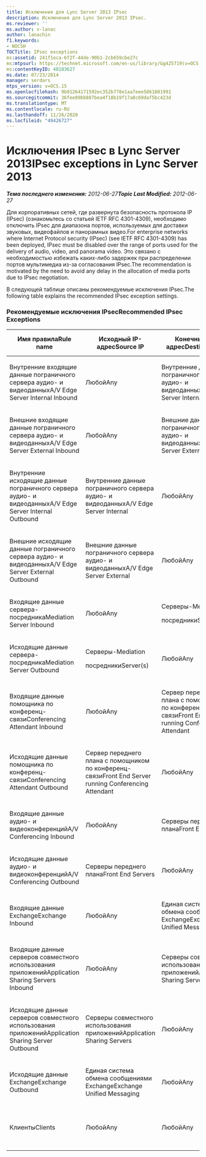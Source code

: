 ```yaml
---
title: Исключения для Lync Server 2013 IPsec
description: Исключения для Lync Server 2013 IPsec.
ms.reviewer: ''
ms.author: v-lanac
author: lanachin
f1.keywords:
- NOCSH
TOCTitle: IPsec exceptions
ms:assetid: 241f1eca-6f2f-44de-90b1-2cb659cbe27c
ms:mtpsurl: https://technet.microsoft.com/en-us/library/Gg425719(v=OCS.15)
ms:contentKeyID: 48183627
ms.date: 07/23/2014
manager: serdars
mtps_version: v=OCS.15
ms.openlocfilehash: 9b01264171592ec352b778e1aa7eee5861801991
ms.sourcegitcommit: 36fee89bb887bea4f18b19f17a8c69daf5bc423d
ms.translationtype: MT
ms.contentlocale: ru-RU
ms.lasthandoff: 11/26/2020
ms.locfileid: "49426727"
---
```

# <a name="ipsec-exceptions-in-lync-server-2013"></a><span data-ttu-id="08f6a-103">Исключения IPsec в Lync Server 2013</span><span class="sxs-lookup"><span data-stu-id="08f6a-103">IPsec exceptions in Lync Server 2013</span></span>

<div data-xmlns="http://www.w3.org/1999/xhtml">

<div class="topic" data-xmlns="http://www.w3.org/1999/xhtml" data-msxsl="urn:schemas-microsoft-com:xslt" data-cs="https://msdn.microsoft.com/">

<div data-asp="https://msdn2.microsoft.com/asp">



</div>

<div id="mainSection">

<div id="mainBody"><span data-ttu-id="08f6a-104">

<span> </span></span><span class="sxs-lookup"><span data-stu-id="08f6a-104">

<span> </span></span></span>

<span data-ttu-id="08f6a-105">_**Тема последнего изменения:** 2012-06-27_</span><span class="sxs-lookup"><span data-stu-id="08f6a-105">_**Topic Last Modified:** 2012-06-27_</span></span>

<span data-ttu-id="08f6a-106">Для корпоративных сетей, где развернута безопасность протокола IP (IPsec) (ознакомьтесь со статьей IETF RFC 4301-4309), необходимо отключить IPsec для диапазона портов, используемых для доставки звуковых, видеофайлов и панорамных видео.</span><span class="sxs-lookup"><span data-stu-id="08f6a-106">For enterprise networks where Internet Protocol security (IPsec) (see IETF RFC 4301-4309) has been deployed, IPsec must be disabled over the range of ports used for the delivery of audio, video, and panorama video.</span></span> <span data-ttu-id="08f6a-107">Это связано с необходимостью избежать каких-либо задержек при распределении портов мультимедиа из-за согласования IPsec.</span><span class="sxs-lookup"><span data-stu-id="08f6a-107">The recommendation is motivated by the need to avoid any delay in the allocation of media ports due to IPsec negotiation.</span></span>

<span data-ttu-id="08f6a-108">В следующей таблице описаны рекомендуемые исключения IPsec.</span><span class="sxs-lookup"><span data-stu-id="08f6a-108">The following table explains the recommended IPsec exception settings.</span></span>

### <a name="recommended-ipsec-exceptions"></a><span data-ttu-id="08f6a-109">Рекомендуемые исключения IPsec</span><span class="sxs-lookup"><span data-stu-id="08f6a-109">Recommended IPsec Exceptions</span></span>

<table style="width:100%;">
<colgroup>
<col style="width: 14%" />
<col style="width: 14%" />
<col style="width: 14%" />
<col style="width: 14%" />
<col style="width: 14%" />
<col style="width: 14%" />
<col style="width: 14%" />
</colgroup>
<thead>
<tr class="header">
<th><span data-ttu-id="08f6a-110">Имя правила</span><span class="sxs-lookup"><span data-stu-id="08f6a-110">Rule name</span></span></th>
<th><span data-ttu-id="08f6a-111">Исходный IP-адрес</span><span class="sxs-lookup"><span data-stu-id="08f6a-111">Source IP</span></span></th>
<th><span data-ttu-id="08f6a-112">Конечный IP-адрес</span><span class="sxs-lookup"><span data-stu-id="08f6a-112">Destination IP</span></span></th>
<th><span data-ttu-id="08f6a-113">Протокол</span><span class="sxs-lookup"><span data-stu-id="08f6a-113">Protocol</span></span></th>
<th><span data-ttu-id="08f6a-114">Исходный порт</span><span class="sxs-lookup"><span data-stu-id="08f6a-114">Source port</span></span></th>
<th><span data-ttu-id="08f6a-115">Конечный порт</span><span class="sxs-lookup"><span data-stu-id="08f6a-115">Destination port</span></span></th>
<th><span data-ttu-id="08f6a-116">Требование проверки подлинности</span><span class="sxs-lookup"><span data-stu-id="08f6a-116">Authentication Requirement</span></span></th>
</tr>
</thead>
<tbody>
<tr class="odd">
<td><p><span data-ttu-id="08f6a-117">Внутренние входящие данные пограничного сервера аудио- и видеоданных</span><span class="sxs-lookup"><span data-stu-id="08f6a-117">A/V Edge Server Internal Inbound</span></span></p></td>
<td><p><span data-ttu-id="08f6a-118">Любой</span><span class="sxs-lookup"><span data-stu-id="08f6a-118">Any</span></span></p></td>
<td><p><span data-ttu-id="08f6a-119">Внутренние данные пограничного сервера аудио- и видеоданных</span><span class="sxs-lookup"><span data-stu-id="08f6a-119">A/V Edge Server Internal</span></span></p></td>
<td><p><span data-ttu-id="08f6a-120">UDP и TCP</span><span class="sxs-lookup"><span data-stu-id="08f6a-120">UDP and TCP</span></span></p></td>
<td><p><span data-ttu-id="08f6a-121">Любой</span><span class="sxs-lookup"><span data-stu-id="08f6a-121">Any</span></span></p></td>
<td><p><span data-ttu-id="08f6a-122">Любой</span><span class="sxs-lookup"><span data-stu-id="08f6a-122">Any</span></span></p></td>
<td><p><span data-ttu-id="08f6a-123">Не выполнять проверку подлинности</span><span class="sxs-lookup"><span data-stu-id="08f6a-123">Do not authenticate</span></span></p></td>
</tr>
<tr class="even">
<td><p><span data-ttu-id="08f6a-124">Внешние входящие данные пограничного сервера аудио- и видеоданных</span><span class="sxs-lookup"><span data-stu-id="08f6a-124">A/V Edge Server External Inbound</span></span></p></td>
<td><p><span data-ttu-id="08f6a-125">Любой</span><span class="sxs-lookup"><span data-stu-id="08f6a-125">Any</span></span></p></td>
<td><p><span data-ttu-id="08f6a-126">Внешние данные пограничного сервера аудио- и видеоданных</span><span class="sxs-lookup"><span data-stu-id="08f6a-126">A/V Edge Server External</span></span></p></td>
<td><p><span data-ttu-id="08f6a-127">UDP и TCP</span><span class="sxs-lookup"><span data-stu-id="08f6a-127">UDP and TCP</span></span></p></td>
<td><p><span data-ttu-id="08f6a-128">Любой</span><span class="sxs-lookup"><span data-stu-id="08f6a-128">Any</span></span></p></td>
<td><p><span data-ttu-id="08f6a-129">Любой</span><span class="sxs-lookup"><span data-stu-id="08f6a-129">Any</span></span></p></td>
<td><p><span data-ttu-id="08f6a-130">Не выполнять проверку подлинности</span><span class="sxs-lookup"><span data-stu-id="08f6a-130">Do not authenticate</span></span></p></td>
</tr>
<tr class="odd">
<td><p><span data-ttu-id="08f6a-131">Внутренние исходящие данные пограничного сервера аудио- и видеоданных</span><span class="sxs-lookup"><span data-stu-id="08f6a-131">A/V Edge Server Internal Outbound</span></span></p></td>
<td><p><span data-ttu-id="08f6a-132">Внутренние данные пограничного сервера аудио- и видеоданных</span><span class="sxs-lookup"><span data-stu-id="08f6a-132">A/V Edge Server Internal</span></span></p></td>
<td><p><span data-ttu-id="08f6a-133">Любой</span><span class="sxs-lookup"><span data-stu-id="08f6a-133">Any</span></span></p></td>
<td><p><span data-ttu-id="08f6a-134">UDP и TCP</span><span class="sxs-lookup"><span data-stu-id="08f6a-134">UDP &amp; TCP</span></span></p></td>
<td><p><span data-ttu-id="08f6a-135">Любой</span><span class="sxs-lookup"><span data-stu-id="08f6a-135">Any</span></span></p></td>
<td><p><span data-ttu-id="08f6a-136">Любой</span><span class="sxs-lookup"><span data-stu-id="08f6a-136">Any</span></span></p></td>
<td><p><span data-ttu-id="08f6a-137">Не выполнять проверку подлинности</span><span class="sxs-lookup"><span data-stu-id="08f6a-137">Do not authenticate</span></span></p></td>
</tr>
<tr class="even">
<td><p><span data-ttu-id="08f6a-138">Внешние исходящие данные пограничного сервера аудио- и видеоданных</span><span class="sxs-lookup"><span data-stu-id="08f6a-138">A/V Edge Server External Outbound</span></span></p></td>
<td><p><span data-ttu-id="08f6a-139">Внешние данные пограничного сервера аудио- и видеоданных</span><span class="sxs-lookup"><span data-stu-id="08f6a-139">A/V Edge Server External</span></span></p></td>
<td><p><span data-ttu-id="08f6a-140">Любой</span><span class="sxs-lookup"><span data-stu-id="08f6a-140">Any</span></span></p></td>
<td><p><span data-ttu-id="08f6a-141">UDP и TCP</span><span class="sxs-lookup"><span data-stu-id="08f6a-141">UDP and TCP</span></span></p></td>
<td><p><span data-ttu-id="08f6a-142">Любой</span><span class="sxs-lookup"><span data-stu-id="08f6a-142">Any</span></span></p></td>
<td><p><span data-ttu-id="08f6a-143">Любой</span><span class="sxs-lookup"><span data-stu-id="08f6a-143">Any</span></span></p></td>
<td><p><span data-ttu-id="08f6a-144">Не выполнять проверку подлинности</span><span class="sxs-lookup"><span data-stu-id="08f6a-144">Do not authenticate</span></span></p></td>
</tr>
<tr class="odd">
<td><p><span data-ttu-id="08f6a-145">Входящие данные сервера-посредника</span><span class="sxs-lookup"><span data-stu-id="08f6a-145">Mediation Server Inbound</span></span></p></td>
<td><p><span data-ttu-id="08f6a-146">Любой</span><span class="sxs-lookup"><span data-stu-id="08f6a-146">Any</span></span></p></td>
<td><p><span data-ttu-id="08f6a-147">Серверы-</span><span class="sxs-lookup"><span data-stu-id="08f6a-147">Mediation</span></span></p>
<p><span data-ttu-id="08f6a-148">посредники</span><span class="sxs-lookup"><span data-stu-id="08f6a-148">Server(s)</span></span></p></td>
<td><p><span data-ttu-id="08f6a-149">UDP и TCP</span><span class="sxs-lookup"><span data-stu-id="08f6a-149">UDP and TCP</span></span></p></td>
<td><p><span data-ttu-id="08f6a-150">Любой</span><span class="sxs-lookup"><span data-stu-id="08f6a-150">Any</span></span></p></td>
<td><p><span data-ttu-id="08f6a-151">Любой</span><span class="sxs-lookup"><span data-stu-id="08f6a-151">Any</span></span></p></td>
<td><p><span data-ttu-id="08f6a-152">Не выполнять проверку подлинности</span><span class="sxs-lookup"><span data-stu-id="08f6a-152">Do not authenticate</span></span></p></td>
</tr>
<tr class="even">
<td><p><span data-ttu-id="08f6a-153">Исходящие данные сервера-посредника</span><span class="sxs-lookup"><span data-stu-id="08f6a-153">Mediation Server Outbound</span></span></p></td>
<td><p><span data-ttu-id="08f6a-154">Серверы-</span><span class="sxs-lookup"><span data-stu-id="08f6a-154">Mediation</span></span></p>
<p><span data-ttu-id="08f6a-155">посредники</span><span class="sxs-lookup"><span data-stu-id="08f6a-155">Server(s)</span></span></p></td>
<td><p><span data-ttu-id="08f6a-156">Любой</span><span class="sxs-lookup"><span data-stu-id="08f6a-156">Any</span></span></p></td>
<td><p><span data-ttu-id="08f6a-157">UDP и TCP</span><span class="sxs-lookup"><span data-stu-id="08f6a-157">UDP and TCP</span></span></p></td>
<td><p><span data-ttu-id="08f6a-158">Любой</span><span class="sxs-lookup"><span data-stu-id="08f6a-158">Any</span></span></p></td>
<td><p><span data-ttu-id="08f6a-159">Любой</span><span class="sxs-lookup"><span data-stu-id="08f6a-159">Any</span></span></p></td>
<td><p><span data-ttu-id="08f6a-160">Не выполнять проверку подлинности</span><span class="sxs-lookup"><span data-stu-id="08f6a-160">Do not authenticate</span></span></p></td>
</tr>
<tr class="odd">
<td><p><span data-ttu-id="08f6a-161">Входящие данные помощника по конференц-связи</span><span class="sxs-lookup"><span data-stu-id="08f6a-161">Conferencing Attendant Inbound</span></span></p></td>
<td><p><span data-ttu-id="08f6a-162">Любой</span><span class="sxs-lookup"><span data-stu-id="08f6a-162">Any</span></span></p></td>
<td><p><span data-ttu-id="08f6a-163">Сервер переднего плана с помощником по конференц-связи</span><span class="sxs-lookup"><span data-stu-id="08f6a-163">Front End Server running Conferencing Attendant</span></span></p></td>
<td><p><span data-ttu-id="08f6a-164">UDP и TCP</span><span class="sxs-lookup"><span data-stu-id="08f6a-164">UDP and TCP</span></span></p></td>
<td><p><span data-ttu-id="08f6a-165">Любой</span><span class="sxs-lookup"><span data-stu-id="08f6a-165">Any</span></span></p></td>
<td><p><span data-ttu-id="08f6a-166">Любой</span><span class="sxs-lookup"><span data-stu-id="08f6a-166">Any</span></span></p></td>
<td><p><span data-ttu-id="08f6a-167">Не выполнять проверку подлинности</span><span class="sxs-lookup"><span data-stu-id="08f6a-167">Do not authenticate</span></span></p></td>
</tr>
<tr class="even">
<td><p><span data-ttu-id="08f6a-168">Исходящие данные помощника по конференц-связи</span><span class="sxs-lookup"><span data-stu-id="08f6a-168">Conferencing Attendant Outbound</span></span></p></td>
<td><p><span data-ttu-id="08f6a-169">Сервер переднего плана с помощником по конференц-связи</span><span class="sxs-lookup"><span data-stu-id="08f6a-169">Front End Server running Conferencing Attendant</span></span></p></td>
<td><p><span data-ttu-id="08f6a-170">Любой</span><span class="sxs-lookup"><span data-stu-id="08f6a-170">Any</span></span></p></td>
<td><p><span data-ttu-id="08f6a-171">UDP и TCP</span><span class="sxs-lookup"><span data-stu-id="08f6a-171">UDP and TCP</span></span></p></td>
<td><p><span data-ttu-id="08f6a-172">Любой</span><span class="sxs-lookup"><span data-stu-id="08f6a-172">Any</span></span></p></td>
<td><p><span data-ttu-id="08f6a-173">Любой</span><span class="sxs-lookup"><span data-stu-id="08f6a-173">Any</span></span></p></td>
<td><p><span data-ttu-id="08f6a-174">Не выполнять проверку подлинности</span><span class="sxs-lookup"><span data-stu-id="08f6a-174">Do not authenticate</span></span></p></td>
</tr>
<tr class="odd">
<td><p><span data-ttu-id="08f6a-175">Входящие данные аудио- и видеоконференций</span><span class="sxs-lookup"><span data-stu-id="08f6a-175">A/V Conferencing Inbound</span></span></p></td>
<td><p><span data-ttu-id="08f6a-176">Любой</span><span class="sxs-lookup"><span data-stu-id="08f6a-176">Any</span></span></p></td>
<td><p><span data-ttu-id="08f6a-177">Серверы переднего плана</span><span class="sxs-lookup"><span data-stu-id="08f6a-177">Front End Servers</span></span></p></td>
<td><p><span data-ttu-id="08f6a-178">UDP и TCP</span><span class="sxs-lookup"><span data-stu-id="08f6a-178">UDP and TCP</span></span></p></td>
<td><p><span data-ttu-id="08f6a-179">Любой</span><span class="sxs-lookup"><span data-stu-id="08f6a-179">Any</span></span></p></td>
<td><p><span data-ttu-id="08f6a-180">Любой</span><span class="sxs-lookup"><span data-stu-id="08f6a-180">Any</span></span></p></td>
<td><p><span data-ttu-id="08f6a-181">Не выполнять проверку подлинности</span><span class="sxs-lookup"><span data-stu-id="08f6a-181">Do not authenticate</span></span></p></td>
</tr>
<tr class="even">
<td><p><span data-ttu-id="08f6a-182">Исходящие данные аудио- и видеоконференций</span><span class="sxs-lookup"><span data-stu-id="08f6a-182">A/V Conferencing Outbound</span></span></p></td>
<td><p><span data-ttu-id="08f6a-183">Серверы переднего плана</span><span class="sxs-lookup"><span data-stu-id="08f6a-183">Front End Servers</span></span></p></td>
<td><p><span data-ttu-id="08f6a-184">Любой</span><span class="sxs-lookup"><span data-stu-id="08f6a-184">Any</span></span></p></td>
<td><p><span data-ttu-id="08f6a-185">UDP и TCP</span><span class="sxs-lookup"><span data-stu-id="08f6a-185">UDP and TCP</span></span></p></td>
<td><p><span data-ttu-id="08f6a-186">Любой</span><span class="sxs-lookup"><span data-stu-id="08f6a-186">Any</span></span></p></td>
<td><p><span data-ttu-id="08f6a-187">Любой</span><span class="sxs-lookup"><span data-stu-id="08f6a-187">Any</span></span></p></td>
<td><p><span data-ttu-id="08f6a-188">Не выполнять проверку подлинности</span><span class="sxs-lookup"><span data-stu-id="08f6a-188">Do not authenticate</span></span></p></td>
</tr>
<tr class="odd">
<td><p><span data-ttu-id="08f6a-189">Входящие данные Exchange</span><span class="sxs-lookup"><span data-stu-id="08f6a-189">Exchange Inbound</span></span></p></td>
<td><p><span data-ttu-id="08f6a-190">Любой</span><span class="sxs-lookup"><span data-stu-id="08f6a-190">Any</span></span></p></td>
<td><p><span data-ttu-id="08f6a-191">Единая система обмена сообщениями Exchange</span><span class="sxs-lookup"><span data-stu-id="08f6a-191">Exchange Unified Messaging</span></span></p></td>
<td><p><span data-ttu-id="08f6a-192">UDP и TCP</span><span class="sxs-lookup"><span data-stu-id="08f6a-192">UDP and TCP</span></span></p></td>
<td><p><span data-ttu-id="08f6a-193">Любой</span><span class="sxs-lookup"><span data-stu-id="08f6a-193">Any</span></span></p></td>
<td><p><span data-ttu-id="08f6a-194">Любой</span><span class="sxs-lookup"><span data-stu-id="08f6a-194">Any</span></span></p></td>
<td><p><span data-ttu-id="08f6a-195">Не выполнять проверку подлинности</span><span class="sxs-lookup"><span data-stu-id="08f6a-195">Do not authenticate</span></span></p></td>
</tr>
<tr class="even">
<td><p><span data-ttu-id="08f6a-196">Входящие данные серверов совместного использования приложений</span><span class="sxs-lookup"><span data-stu-id="08f6a-196">Application Sharing Servers Inbound</span></span></p></td>
<td><p><span data-ttu-id="08f6a-197">Любой</span><span class="sxs-lookup"><span data-stu-id="08f6a-197">Any</span></span></p></td>
<td><p><span data-ttu-id="08f6a-198">Серверы совместного использования приложений</span><span class="sxs-lookup"><span data-stu-id="08f6a-198">Application Sharing Servers</span></span></p></td>
<td><p><span data-ttu-id="08f6a-199">TCP</span><span class="sxs-lookup"><span data-stu-id="08f6a-199">TCP</span></span></p></td>
<td><p><span data-ttu-id="08f6a-200">Любой</span><span class="sxs-lookup"><span data-stu-id="08f6a-200">Any</span></span></p></td>
<td><p><span data-ttu-id="08f6a-201">Любой</span><span class="sxs-lookup"><span data-stu-id="08f6a-201">Any</span></span></p></td>
<td><p><span data-ttu-id="08f6a-202">Не выполнять проверку подлинности</span><span class="sxs-lookup"><span data-stu-id="08f6a-202">Do not authenticate</span></span></p></td>
</tr>
<tr class="odd">
<td><p><span data-ttu-id="08f6a-203">Исходящие данные серверов совместного использования приложений</span><span class="sxs-lookup"><span data-stu-id="08f6a-203">Application Sharing Server Outbound</span></span></p></td>
<td><p><span data-ttu-id="08f6a-204">Серверы совместного использования приложений</span><span class="sxs-lookup"><span data-stu-id="08f6a-204">Application Sharing Servers</span></span></p></td>
<td><p><span data-ttu-id="08f6a-205">Любой</span><span class="sxs-lookup"><span data-stu-id="08f6a-205">Any</span></span></p></td>
<td><p><span data-ttu-id="08f6a-206">TCP</span><span class="sxs-lookup"><span data-stu-id="08f6a-206">TCP</span></span></p></td>
<td><p><span data-ttu-id="08f6a-207">Любой</span><span class="sxs-lookup"><span data-stu-id="08f6a-207">Any</span></span></p></td>
<td><p><span data-ttu-id="08f6a-208">Любой</span><span class="sxs-lookup"><span data-stu-id="08f6a-208">Any</span></span></p></td>
<td><p><span data-ttu-id="08f6a-209">Не выполнять проверку подлинности</span><span class="sxs-lookup"><span data-stu-id="08f6a-209">Do not authenticate</span></span></p></td>
</tr>
<tr class="even">
<td><p><span data-ttu-id="08f6a-210">Исходящие данные Exchange</span><span class="sxs-lookup"><span data-stu-id="08f6a-210">Exchange Outbound</span></span></p></td>
<td><p><span data-ttu-id="08f6a-211">Единая система обмена сообщениями Exchange</span><span class="sxs-lookup"><span data-stu-id="08f6a-211">Exchange Unified Messaging</span></span></p></td>
<td><p><span data-ttu-id="08f6a-212">Любой</span><span class="sxs-lookup"><span data-stu-id="08f6a-212">Any</span></span></p></td>
<td><p><span data-ttu-id="08f6a-213">UDP и TCP</span><span class="sxs-lookup"><span data-stu-id="08f6a-213">UDP and TCP</span></span></p></td>
<td><p><span data-ttu-id="08f6a-214">Любой</span><span class="sxs-lookup"><span data-stu-id="08f6a-214">Any</span></span></p></td>
<td><p><span data-ttu-id="08f6a-215">Любой</span><span class="sxs-lookup"><span data-stu-id="08f6a-215">Any</span></span></p></td>
<td><p><span data-ttu-id="08f6a-216">Не выполнять проверку подлинности</span><span class="sxs-lookup"><span data-stu-id="08f6a-216">Do not authenticate</span></span></p></td>
</tr>
<tr class="odd">
<td><p><span data-ttu-id="08f6a-217">Клиенты</span><span class="sxs-lookup"><span data-stu-id="08f6a-217">Clients</span></span></p></td>
<td><p><span data-ttu-id="08f6a-218">Любой</span><span class="sxs-lookup"><span data-stu-id="08f6a-218">Any</span></span></p></td>
<td><p><span data-ttu-id="08f6a-219">Любой</span><span class="sxs-lookup"><span data-stu-id="08f6a-219">Any</span></span></p></td>
<td><p><span data-ttu-id="08f6a-220">UDP</span><span class="sxs-lookup"><span data-stu-id="08f6a-220">UDP</span></span></p></td>
<td><p><span data-ttu-id="08f6a-221">Указанный диапазон портов мультимедиа</span><span class="sxs-lookup"><span data-stu-id="08f6a-221">Specified media port range</span></span></p></td>
<td><p><span data-ttu-id="08f6a-222">Любой</span><span class="sxs-lookup"><span data-stu-id="08f6a-222">Any</span></span></p></td>
<td><p><span data-ttu-id="08f6a-223">Не выполнять проверку подлинности</span><span class="sxs-lookup"><span data-stu-id="08f6a-223">Do not authenticate</span></span></p></td>
</tr>
</tbody>
</table><span data-ttu-id="08f6a-224">


</div>

<span> </span>

</div>

</div>

</span><span class="sxs-lookup"><span data-stu-id="08f6a-224">


</div>

<span> </span>

</div>

</div>

</span></span></div>

